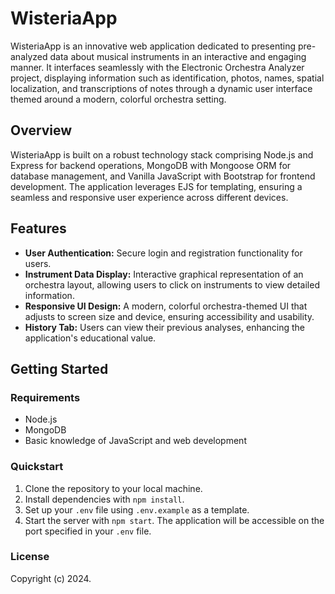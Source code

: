 # WisteriaApp

WisteriaApp is an innovative web application dedicated to presenting pre-analyzed data about musical instruments in an interactive and engaging manner. It interfaces seamlessly with the Electronic Orchestra Analyzer project, displaying information such as identification, photos, names, spatial localization, and transcriptions of notes through a dynamic user interface themed around a modern, colorful orchestra setting.

## Overview

WisteriaApp is built on a robust technology stack comprising Node.js and Express for backend operations, MongoDB with Mongoose ORM for database management, and Vanilla JavaScript with Bootstrap for frontend development. The application leverages EJS for templating, ensuring a seamless and responsive user experience across different devices.

## Features

- **User Authentication:** Secure login and registration functionality for users.
- **Instrument Data Display:** Interactive graphical representation of an orchestra layout, allowing users to click on instruments to view detailed information.
- **Responsive UI Design:** A modern, colorful orchestra-themed UI that adjusts to screen size and device, ensuring accessibility and usability.
- **History Tab:** Users can view their previous analyses, enhancing the application's educational value.

## Getting Started

### Requirements

- Node.js
- MongoDB
- Basic knowledge of JavaScript and web development

### Quickstart

1. Clone the repository to your local machine.
2. Install dependencies with `npm install`.
3. Set up your `.env` file using `.env.example` as a template.
4. Start the server with `npm start`. The application will be accessible on the port specified in your `.env` file.

### License

Copyright (c) 2024.